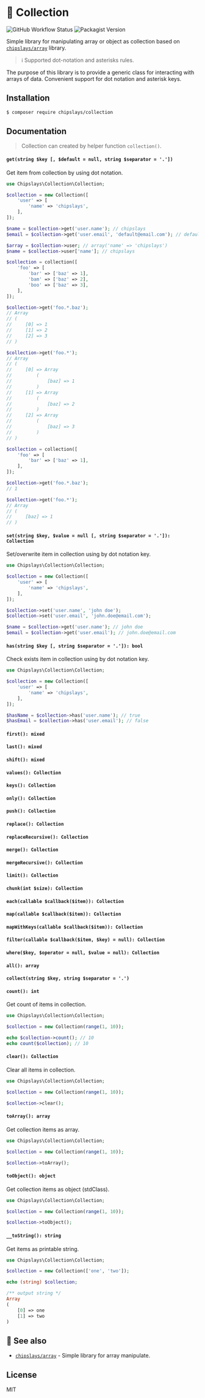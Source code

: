 # 📂 Collection

![GitHub Workflow Status](https://img.shields.io/github/workflow/status/chipslays/collection/Tests)
![Packagist Version](https://img.shields.io/packagist/v/chipslays/collection)

Simple library for manipulating array or object as collection based on [`chipslays/array`](https://github.com/chipslays/array) library.

> ℹ Supported dot-notation and asterisks rules.

The purpose of this library is to provide a generic class for interacting with arrays of data. Convenient support for dot notation and asterisk keys.

## Installation

```bash
$ composer require chipslays/collection
```

## Documentation

> Collection can created by helper function `collection()`.

#### `get(string $key [, $default = null, string $separator = '.'])`

Get item from collection by using dot notation.

```php
use Chipslays\Collection\Collection;

$collection = new Collection([
    'user' => [
        'name' => 'chipslays',
    ],
]);

$name = $collection->get('user.name'); // chipslays
$email = $collection->get('user.email', 'default@email.com'); // default@email.com

$array = $collection->user; // array('name' => 'chipslays')
$name = $collection->user['name']; // chipslays
```

```php
$collection = collection([
    'foo' => [
        'bar' => ['baz' => 1],
        'bam' => ['baz' => 2],
        'boo' => ['baz' => 3],
    ],
]);

$collection->get('foo.*.baz');
// Array
// (
//     [0] => 1
//     [1] => 2
//     [2] => 3
// )

$collection->get('foo.*');
// Array
// (
//     [0] => Array
//         (
//             [baz] => 1
//         )
//     [1] => Array
//         (
//             [baz] => 2
//         )
//     [2] => Array
//         (
//             [baz] => 3
//         )
// )
```


```php
$collection = collection([
    'foo' => [
        'bar' => ['baz' => 1],
    ],
]);

$collection->get('foo.*.baz');
// 1

$collection->get('foo.*');
// Array
// (
//     [baz] => 1
// )

```

#### `set(string $key, $value = null [, string $separator = '.']): Collection`

Set/overwrite item in collection using by dot notation key.

```php
use Chipslays\Collection\Collection;

$collection = new Collection([
    'user' => [
        'name' => 'chipslays',
    ],
]);

$collection->set('user.name', 'john doe');
$collection->set('user.email', 'john.doe@email.com');

$name = $collection->get('user.name'); // john doe
$email = $collection->get('user.email'); // john.doe@email.com
```

#### `has(string $key [, string $separator = '.']): bool`

Check exists item in collection using by dot notation key.

```php
use Chipslays\Collection\Collection;

$collection = new Collection([
    'user' => [
        'name' => 'chipslays',
    ],
]);

$hasName = $collection->has('user.name'); // true
$hasEmail = $collection->has('user.email'); // false
```
#### `first(): mixed`
#### `last(): mixed`
#### `shift(): mixed`
#### `values(): Collection`
#### `keys(): Collection`
#### `only(): Collection`
#### `push(): Collection`
#### `replace(): Collection`
#### `replaceRecursive(): Collection`
#### `merge(): Collection`
#### `mergeRecursive(): Collection`
#### `limit(): Collection`
#### `chunk(int $size): Collection`
#### `each(callable $callback($item)): Collection`
#### `map(callable $callback($item)): Collection`
#### `mapWithKeys(callable $callback($item)): Collection`
#### `filter(callable $callback($item, $key) = null): Collection`
#### `where($key, $operator = null, $value = null): Collection`
#### `all(): array`
#### `collect(string $key, string $separator = '.')`

#### `count(): int`

Get count of items in collection.

```php
use Chipslays\Collection\Collection;

$collection = new Collection(range(1, 10));

echo $collection->count(); // 10
echo count($collection); // 10
```

#### `clear(): Collection`

Clear all items in collection.

```php
use Chipslays\Collection\Collection;

$collection = new Collection(range(1, 10));

$collection->clear();
```

#### `toArray(): array`

Get collection items as array.

```php
use Chipslays\Collection\Collection;

$collection = new Collection(range(1, 10));

$collection->toArray();
```

#### `toObject(): object`

Get collection items as object (stdClass).

```php
use Chipslays\Collection\Collection;

$collection = new Collection(range(1, 10));

$collection->toObject();
```

#### `__toString(): string`

Get items as printable string.

```php
use Chipslays\Collection\Collection;

$collection = new Collection(['one', 'two']);

echo (string) $collection;

/** output string */
Array
(
    [0] => one
    [1] => two
)
```

## 👀 See also

* [`chipslays/array`](https://github.com/chipslays/array) - Simple library for array manipulate.

## License
MIT

